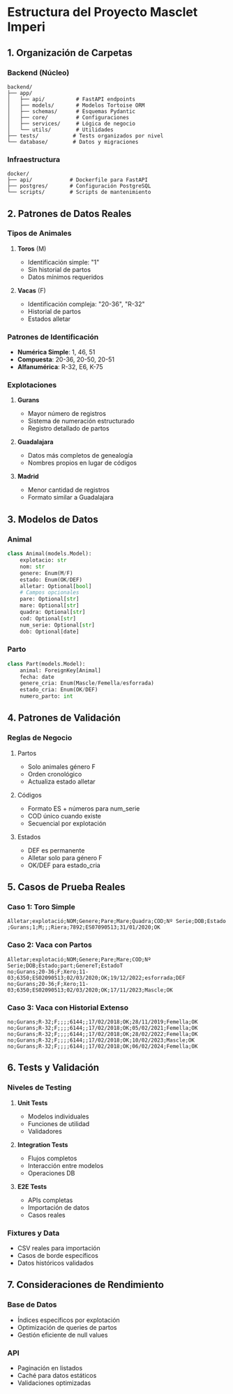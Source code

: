 # Estructura del Proyecto Masclet Imperi

## 1. Organización de Carpetas

### Backend (Núcleo)
```
backend/
├── app/
│   ├── api/          # FastAPI endpoints
│   ├── models/       # Modelos Tortoise ORM
│   ├── schemas/      # Esquemas Pydantic
│   ├── core/         # Configuraciones
│   ├── services/     # Lógica de negocio
│   └── utils/        # Utilidades
├── tests/           # Tests organizados por nivel
└── database/        # Datos y migraciones
```

### Infraestructura
```
docker/
├── api/            # Dockerfile para FastAPI
├── postgres/       # Configuración PostgreSQL
└── scripts/        # Scripts de mantenimiento
```

## 2. Patrones de Datos Reales

### Tipos de Animales
1. **Toros** (M)
   - Identificación simple: "1"
   - Sin historial de partos
   - Datos mínimos requeridos

2. **Vacas** (F)
   - Identificación compleja: "20-36", "R-32"
   - Historial de partos
   - Estados alletar

### Patrones de Identificación
- **Numérica Simple**: 1, 46, 51
- **Compuesta**: 20-36, 20-50, 20-51
- **Alfanumérica**: R-32, E6, K-75

### Explotaciones
1. **Gurans**
   - Mayor número de registros
   - Sistema de numeración estructurado
   - Registro detallado de partos

2. **Guadalajara**
   - Datos más completos de genealogía
   - Nombres propios en lugar de códigos

3. **Madrid**
   - Menor cantidad de registros
   - Formato similar a Guadalajara

## 3. Modelos de Datos

### Animal
```python
class Animal(models.Model):
    explotacio: str
    nom: str
    genere: Enum(M/F)
    estado: Enum(OK/DEF)
    alletar: Optional[bool]
    # Campos opcionales
    pare: Optional[str]
    mare: Optional[str]
    quadra: Optional[str]
    cod: Optional[str]
    num_serie: Optional[str]
    dob: Optional[date]
```

### Parto
```python
class Part(models.Model):
    animal: ForeignKey[Animal]
    fecha: date
    genere_cria: Enum(Mascle/Femella/esforrada)
    estado_cria: Enum(OK/DEF)
    numero_parto: int
```

## 4. Patrones de Validación

### Reglas de Negocio
1. Partos
   - Solo animales género F
   - Orden cronológico
   - Actualiza estado alletar

2. Códigos
   - Formato ES + números para num_serie
   - COD único cuando existe
   - Secuencial por explotación

3. Estados
   - DEF es permanente
   - Alletar solo para género F
   - OK/DEF para estado_cria

## 5. Casos de Prueba Reales

### Caso 1: Toro Simple
```csv
Alletar;explotació;NOM;Genere;Pare;Mare;Quadra;COD;Nº Serie;DOB;Estado
;Gurans;1;M;;;Riera;7892;ES07090513;31/01/2020;OK
```

### Caso 2: Vaca con Partos
```csv
Alletar;explotació;NOM;Genere;Pare;Mare;COD;Nº Serie;DOB;Estado;part;GenereT;EstadoT
no;Gurans;20-36;F;Xero;11-03;6350;ES02090513;02/03/2020;OK;19/12/2022;esforrada;DEF
no;Gurans;20-36;F;Xero;11-03;6350;ES02090513;02/03/2020;OK;17/11/2023;Mascle;OK
```

### Caso 3: Vaca con Historial Extenso
```csv
no;Gurans;R-32;F;;;;6144;;17/02/2018;OK;28/11/2019;Femella;OK
no;Gurans;R-32;F;;;;6144;;17/02/2018;OK;05/02/2021;Femella;OK
no;Gurans;R-32;F;;;;6144;;17/02/2018;OK;28/02/2022;Femella;OK
no;Gurans;R-32;F;;;;6144;;17/02/2018;OK;10/02/2023;Mascle;OK
no;Gurans;R-32;F;;;;6144;;17/02/2018;OK;06/02/2024;Femella;OK
```

## 6. Tests y Validación

### Niveles de Testing
1. **Unit Tests**
   - Modelos individuales
   - Funciones de utilidad
   - Validadores

2. **Integration Tests**
   - Flujos completos
   - Interacción entre modelos
   - Operaciones DB

3. **E2E Tests**
   - APIs completas
   - Importación de datos
   - Casos reales

### Fixtures y Data
- CSV reales para importación
- Casos de borde específicos
- Datos históricos validados

## 7. Consideraciones de Rendimiento

### Base de Datos
- Índices específicos por explotación
- Optimización de queries de partos
- Gestión eficiente de null values

### API
- Paginación en listados
- Caché para datos estáticos
- Validaciones optimizadas